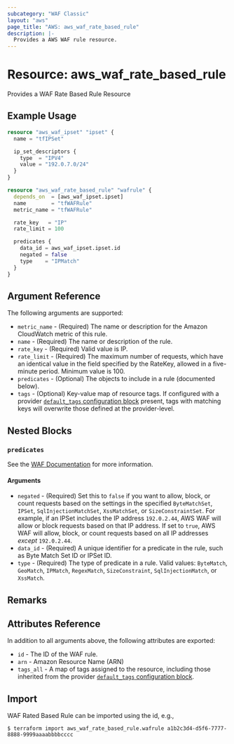 ```yaml
---
subcategory: "WAF Classic"
layout: "aws"
page_title: "AWS: aws_waf_rate_based_rule"
description: |-
  Provides a AWS WAF rule resource.
---
```


# Resource: aws_waf_rate_based_rule

Provides a WAF Rate Based Rule Resource

## Example Usage

```terraform
resource "aws_waf_ipset" "ipset" {
  name = "tfIPSet"

  ip_set_descriptors {
    type  = "IPV4"
    value = "192.0.7.0/24"
  }
}

resource "aws_waf_rate_based_rule" "wafrule" {
  depends_on  = [aws_waf_ipset.ipset]
  name        = "tfWAFRule"
  metric_name = "tfWAFRule"

  rate_key   = "IP"
  rate_limit = 100

  predicates {
    data_id = aws_waf_ipset.ipset.id
    negated = false
    type    = "IPMatch"
  }
}
```

## Argument Reference

The following arguments are supported:

* `metric_name` - (Required) The name or description for the Amazon CloudWatch metric of this rule.
* `name` - (Required) The name or description of the rule.
* `rate_key` - (Required) Valid value is IP.
* `rate_limit` - (Required) The maximum number of requests, which have an identical value in the field specified by the RateKey, allowed in a five-minute period. Minimum value is 100.
* `predicates` - (Optional) The objects to include in a rule (documented below).
* `tags` - (Optional) Key-value map of resource tags. If configured with a provider [`default_tags` configuration block](https://registry.terraform.io/providers/hashicorp/aws/latest/docs#default_tags-configuration-block) present, tags with matching keys will overwrite those defined at the provider-level.

## Nested Blocks

### `predicates`

See the [WAF Documentation](https://docs.aws.amazon.com/waf/latest/APIReference/API_Predicate.html) for more information.

#### Arguments

* `negated` - (Required) Set this to `false` if you want to allow, block, or count requests
  based on the settings in the specified `ByteMatchSet`, `IPSet`, `SqlInjectionMatchSet`, `XssMatchSet`, or `SizeConstraintSet`.
  For example, if an IPSet includes the IP address `192.0.2.44`, AWS WAF will allow or block requests based on that IP address.
  If set to `true`, AWS WAF will allow, block, or count requests based on all IP addresses _except_ `192.0.2.44`.
* `data_id` - (Required) A unique identifier for a predicate in the rule, such as Byte Match Set ID or IPSet ID.
* `type` - (Required) The type of predicate in a rule. Valid values: `ByteMatch`, `GeoMatch`, `IPMatch`, `RegexMatch`, `SizeConstraint`, `SqlInjectionMatch`, or `XssMatch`.

## Remarks

## Attributes Reference

In addition to all arguments above, the following attributes are exported:

* `id` - The ID of the WAF rule.
* `arn` - Amazon Resource Name (ARN)
* `tags_all` - A map of tags assigned to the resource, including those inherited from the provider [`default_tags` configuration block](https://registry.terraform.io/providers/hashicorp/aws/latest/docs#default_tags-configuration-block).

## Import

WAF Rated Based Rule can be imported using the id, e.g.,

```
$ terraform import aws_waf_rate_based_rule.wafrule a1b2c3d4-d5f6-7777-8888-9999aaaabbbbcccc
```

